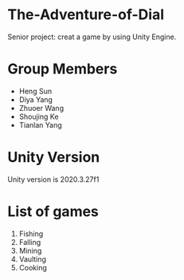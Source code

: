 # The-Adventure-of-Dial
 Senior project: creat a game by using Unity Engine.
# Group Members
* Heng Sun
* Diya Yang
* Zhuoer Wang
* Shoujing Ke
* Tianlan Yang
# Unity Version
 Unity version is 2020.3.27f1
# List of games
1. Fishing
2. Falling
3. Mining
4. Vaulting
5. Cooking
